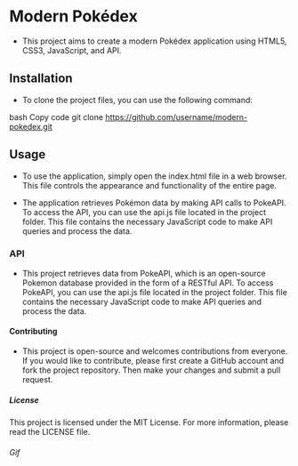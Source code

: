 
# Modern Pokédex
* This project aims to create a modern Pokédex application using HTML5, CSS3, JavaScript, and API.

## Installation
* To clone the project files, you can use the following command:

bash
Copy code
git clone https://github.com/username/modern-pokedex.git
## Usage
* To use the application, simply open the index.html file in a web browser. This file controls the appearance and functionality of the entire page.

* The application retrieves Pokémon data by making API calls to PokeAPI. To access the API, you can use the api.js file located in the project folder. This file contains the necessary JavaScript code to make API queries and process the data.

### API
* This project retrieves data from PokeAPI, which is an open-source Pokemon database provided in the form of a RESTful API. To access PokeAPI, you can use the api.js file located in the project folder. This file contains the necessary JavaScript code to make API queries and process the data.

#### Contributing
* This project is open-source and welcomes contributions from everyone. If you would like to contribute, please first create a GitHub account and fork the project repository. Then make your changes and submit a pull request.

##### License
This project is licensed under the MIT License. For more information, please read the LICENSE file.

###### Gif
<img src="" alt="">
